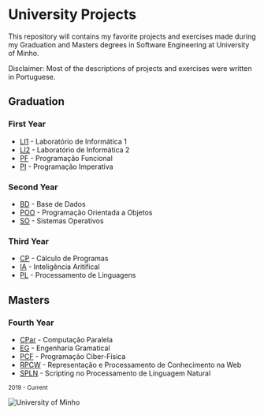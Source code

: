 # University Projects

This repository will contains my favorite projects and exercises made during my Graduation and Masters degrees in Software Engineering at University of Minho. 

Disclaimer: Most of the descriptions of projects and exercises were written in Portuguese.

## Graduation

### First Year

+ [LI1](https://github.com/VitorLelis/uminho/tree/main/year_1/li1) - Laboratório de Informática 1
+ [LI2](https://github.com/VitorLelis/uminho/tree/main/year_1/li2) - Laboratório de Informática 2
+ [PF](https://github.com/VitorLelis/uminho/tree/main/year_1/pf) - Programação Funcional
+ [PI](https://github.com/VitorLelis/uminho/tree/main/year_1/pi) - Programação Imperativa

### Second Year

+ [BD](https://github.com/VitorLelis/uminho/tree/main/year_2/bd) - Base de Dados
+ [POO](https://github.com/VitorLelis/uminho/tree/main/year_2/poo) - Programação Orientada a Objetos
+ [SO](https://github.com/VitorLelis/uminho/tree/main/year_2/so) - Sistemas Operativos

### Third Year

+ [CP](https://github.com/VitorLelis/uminho/tree/main/year_3/cp) - Cálculo de Programas
+ [IA](https://github.com/VitorLelis/uminho/tree/main/year_3/ia) - Inteligência Aritifical
+ [PL](https://github.com/VitorLelis/uminho/tree/main/year_3/pl) - Processamento de Linguagens

## Masters

### Fourth Year

+ [CPar](https://github.com/VitorLelis/uminho/tree/main/year_4/cpar) - Computação Paralela
+ [EG](https://github.com/VitorLelis/uminho/tree/main/year_4/eg) - Engenharia Gramatical
+ [PCF](https://github.com/VitorLelis/uminho/tree/main/year_4/pcf) - Programação Ciber-Física
+ [RPCW](https://github.com/VitorLelis/uminho/tree/main/year_4/rpcw) - Representação e Processamento de Conhecimento na Web
+ [SPLN](https://github.com/VitorLelis/uminho/tree/main/year_4/spln) - Scripting no Processamento de Linguagem Natural

<sub>2019 - Current</sub>

<img src="https://www.eng.uminho.pt/SiteAssets/Logo.PNG" alt="University of Minho">